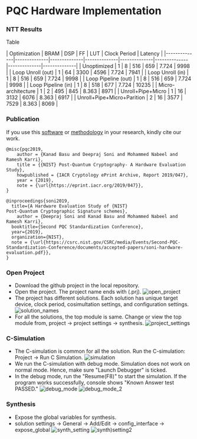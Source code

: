 # PQC Hardware Implementation

### NTT Results

Table

| Optimization | BRAM | DSP | FF | LUT | Clock Period | Latency |
|--------------|--------------|--------------|--------------|--------------|--------------|--------------|--------------|
| Unoptimized | 1 | 8 | 516 | 659 | 7.724 | 9998 |
| Loop Unroll (out) | 1 | 64 | 3300 | 4596 | 7.724 | 7941 |
| Loop Unroll (in) | 1 | 8 | 516 | 659 | 7.724 | 9998 |
| Loop Pipeline (out) | 1 | 8 | 516 | 659 | 7.724 | 9998 |
| Loop Pipeline (in) | 1 | 8 | 518 | 677 | 7.724 | 10235 |
| Micro-architecture | 1 | 2 | 495 | 845 | 8.363 | 8971 |
| Unroll+Pipe+Micro | 1 | 16 | 3132 | 6076 | 8.363 | 6917 |
| Unroll+Pipe+Micro+Parition | 2 | 16 | 3577 | 7529 | 8.363 | 8069 |


### Publication

If you use this [software](https://csrc.nist.gov/CSRC/media/Events/Second-PQC-Standardization-Conference/documents/accepted-papers/soni-hardware-evaluation.pdf) or [methodology](https://eprint.iacr.org/2019/047.pdf) in your research, kindly cite our work.
```
@misc{pqc2019,
    author = {Kanad Basu and Deepraj Soni and Mohammed Nabeel and Ramesh Karri},
    title = {{NIST} Post-Quantum Cryptography- A Hardware Evaluation Study},
    howpublished = {IACR Cryptology ePrint Archive, Report 2019/047},
    year = {2019},
    note = {\url{https://eprint.iacr.org/2019/047}},
}

@inproceedings{soni2019,
  title={A Hardware Evaluation Study of {NIST}
Post-Quantum Cryptographic Signature schemes},
    author = {Deepraj Soni and Kanad Basu and Mohammed Nabeel and Ramesh Karri},
  booktitle={Second PQC Standardization Conference},
  year={2019},
  organization={NIST},
  note = {\url{https://csrc.nist.gov/CSRC/media/Events/Second-PQC-Standardization-Conference/documents/accepted-papers/soni-hardware-evaluation.pdf}},
}

```

### Open Project
* Download the github project in the local repository.
* Open the project. The project name ends with (.prj). 
 ![open_project](./Hw_Implementation_Docs/open_project.png)
* The project has different solutions. Each solution has unique target device, clock period, cosimultation settings, and configuration settings.
 ![solution_names](./Hw_Implementation_Docs/solution_names.png)
* For all the solutions, the top module is same. Change or view the top module from, project -> project settings -> synthesis.
 ![project_settings](./Hw_Implementation_Docs/project_settings.png)


### C-Simulation 
* The C-simulation is common for all the solution. Run the C-simulation: Project -> Run C Simulation.
 ![simulation](./Hw_Implementation_Docs/simulation.png)
* We run the C-simulation with debug mode. Simulation does not work on normal mode. Hence, make sure "Launch Debugger" is ticked.
* In the debug mode, run the "Resume(F8)" to start the simulation. If the program works successfully, console shows "Known Answer test PASSED."
 ![debug_mode](./Hw_Implementation_Docs/debug_mode.png)
 ![debug_mode_2](./Hw_Implementation_Docs/debug_mode_2.png)

### Synthesis
* Expose the global variables for synthesis.
* solution settings -> General -> Add/Edit -> config_interface -> expose_global
 ![synth_setting](./Hw_Implementation_Docs/solution_settings.png)
 ![synth)setting2](./Hw_Implementation_Docs/expose_global.png)

